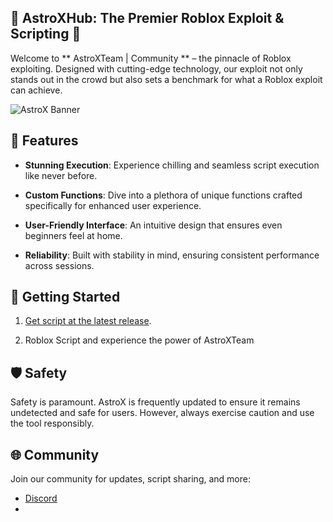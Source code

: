 ## 🚀 AstroXHub: The Premier Roblox Exploit & Scripting 🚀

Welcome to ** AstroXTeam | Community ** – the pinnacle of Roblox exploiting. Designed with cutting-edge technology, our exploit not only stands out in the crowd but also sets a benchmark for what a Roblox exploit can achieve.

![AstroX Banner](https://media.discordapp.net/attachments/1297939097507201166/1298263346348425296/14_20241022152152_3.png?ex=6718ed76&is=67179bf6&hm=46dbd828e6050a14317723214b5fb584a0329361574f1a387a9b3dd889fba415&)

## 🌟 Features

- **Stunning Execution**: Experience chilling and seamless script execution like never before.
  
- **Custom Functions**: Dive into a plethora of unique functions crafted specifically for enhanced user experience.
  
- **User-Friendly Interface**: An intuitive design that ensures even beginners feel at home.
  
- **Reliability**: Built with stability in mind, ensuring consistent performance across sessions.

## 📖 Getting Started

1. [Get script at the latest release](https://rscripts.net/script/astroxhub-brookhaven-script-9MbY).
   
2. Roblox Script and experience the power of AstroXTeam 

## 🛡 Safety

Safety is paramount. AstroX  is frequently updated to ensure it remains undetected and safe for users. However, always exercise caution and use the tool responsibly.

## 🌐 Community

Join our community for updates, script sharing, and more:
- [Discord](https://discord.gg/HGUZqejffB)
- 
